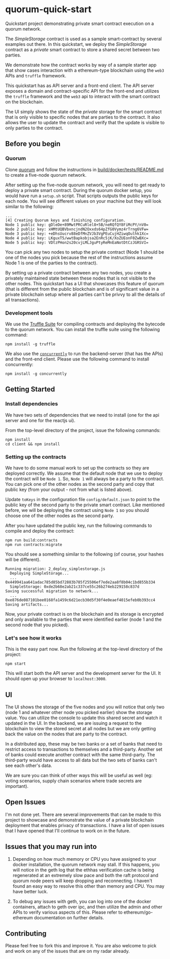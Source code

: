 # quorum-quick-start
Quickstart project demonstrating private smart contract execution on a quorum network. 

The *SimpleStorage* contract is used as a sample smart-contract by several examples out there. In this quickstart, we deploy the *SimpleStorage* contract as a *private* smart contract to store a shared secret between two parties. 

We demonstrate how the contract works by way of a sample starter app that show cases interaction with a ethereum-type blockchain using the `web3` APIs and `truffle` framework.

This quickstart has as API server and a front-end client. The API server exposes a domain and contract-specific API for the front-end and utilizes the `truffle` framework and the `web3` api to interact with the smart contract on the blockchain. 

The UI simply shows the state of the *private* storage for the smart contract that is only visible to specific nodes that are parties to the contract. It also allows the user to update the contract and verify that the update is visible to only parties to the contract. 

## Before you begin

### Quorum
Clone [quorum](https://github.com/azeem-r00t/quorum) and follow the instructions in [build/docker/tests/README.md](https://github.com/azeem-r00t/quorum/tree/master/build/docker/tests/README.md) to create a five-node quorum network. 

After setting up the five-node quorum network, you will need to get ready to deploy a private smart contract. During the quorum docker setup, you would have run a `setup.sh` script. That scripts outputs the public keys for each node. You will see different values on your machine but they will look similar to the following: 

```
...
[4] Creating Quorum keys and finishing configuration.
Node 1 public key: gDleDe+89MwtPRCuRlel8+5B/neRQfQY8FiMcPY/nV0=
Node 2 public key: xHMtUQBVbxncjndN2Oxxds64pZfG0Vymz4rTrng6VFw=
Node 3 public key: +eDhsUucrv88eDfMnZVJb3VgPEuCujHZiwqOulhk1Xc=
Node 4 public key: LKguxT5/wwtBapkobjsa2EnRc5jK/XoZUEonF0ZwBXc=
Node 5 public key: VDtzPHon2s20cvjLMLJguPtyReMnEaNotDtCzJGRSVI=
```

You can pick any two nodes to setup the private contract (Node 1 should be one of the nodes you pick because the rest of the instructions assume Node 1 is one of the parties to the contract). 

By setting up a private contract between any two nodes, you create a privately maintained state between these nodes that is not visible to the other nodes. This quickstart has a UI that showcases this feature of quorum (that is different from the public blockchain and is of significant value in a private blockchain setup where all parties can't be privvy to all the details of all transactions). 

### Development tools
We use the [Truffle Suite](http://truffleframework.com/) for compiling contracts and deploying the bytecode to the quorum network. You can install the truffle suite using the following command: 

```npm install -g truffle```

We also use the [`concurrently`]() to run the backend-server (that has the APIs) and the front-end client. Please use the following command to install concurrently: 

```npm install -g concurrently```

## Getting Started 

### Install dependencies 
We have two sets of dependencies that we need to install (one for the api server and one for the reactjs ui).

From the top-level directory of the project, issue the following commands: 

```
npm install
cd client && npm install
```

### Setting up the contracts
We have to do some manual work to set up the contracts so they are deployed correctly. We assume that the default node that we use to deploy the contract will be `Node 1`. So, `Node 1` will always be a party to the contract. You can pick one of the other nodes as the second party and copy that public key (from your output - not from what is listed above). 

Update `toKeys` in the configuration file `config/default.json` to point to the public key of the second party to the private smart contract. Like mentioned before, we will be deploying the contract using ``Node 1`` so you should choose one of the other nodes as the second party. 

After you have updated the public key, run the following commands to compile and deploy the contract: 

```
npm run build:contracts
npm run contracts:migrate
```

You should see a something similar to the following (of course, your hashes will be different). 

```
Running migration: 2_deploy_simplestorage.js
  Deploying SimpleStorage...
  ... 0x449941aa641adac785d85bd72883b785f25506ef7ede2aa8f8b04c1bd855b334
  SimpleStorage: 0xde2b68e2ab21c337ce55c26b274eb229158c837d
Saving successful migration to network...
  ... 0xe876de087101bee0168fa1459c6d21ecb30d5f30f4e0eaef4015efeb0b393cc4
Saving artifacts...
```

Now, your private contract is on the blockchain and its storage is encrypted and only available to the parties that were identified earlier (node 1 and the second node that you picked). 

### Let's see how it works

This is the easy part now. Run the following at the top-level directory of the project: 

```npm start```

This will start both the API server and the development server for the UI. It should open up your browser to ```localhost:3000```. 

## UI 

The UI shows the storage of the five nodes and you will notice that only two (node 1 and whatever other node you picked earlier) show the storage value. You can utilize the console to update this shared secret and watch it updated in the UI. In the backend, we are issuing a request to the blockchain to view the stored secret at all nodes but we are only getting back the value on the nodes that are party to the contract. 

In a distributed app, these may be two banks or a set of banks that need to restrict access to transactions to themselves and a third-party. Another set of banks could execute another contract with the same third-party. The third-party would have access to all data but the two sets of banks can't see each other's data. 

We are sure you can think of other ways this will be useful as well (eg: voting scenarios, supply chain scenarios where trade secrets are important). 

## Open Issues

I'm not done yet. There are several improvements that can be made to this project to showcase and demonstrate the value of a private blockchain deployment that enables privacy of transactions. I have a list of open issues that I have opened that I'll continue to work on in the future. 

## Issues that you may run into 

1. Depending on how much memory or CPU you have assigned to your docker installation, the quorum network may stall. If this happens, you will notice in the geth log that the ethhas verification cache is being regenerated at an extremely slow pace and both the raft protocol and quorum node peers will keep dropping and reconnecting. I haven't found an easy way to resolve this other than memory and CPU. You may have better luck. 

2. To debug any issues with geth, you can log into one of the docker containers, attach to geth over ipc, and then utilize the admin and other APIs to verify various aspects of this. Please refer to ethereum/go-ethereum documentation on further details. 

## Contributing 

Please feel free to fork this and improve it. You are also welcome to pick and work on any of the issues that are on my radar already.  
